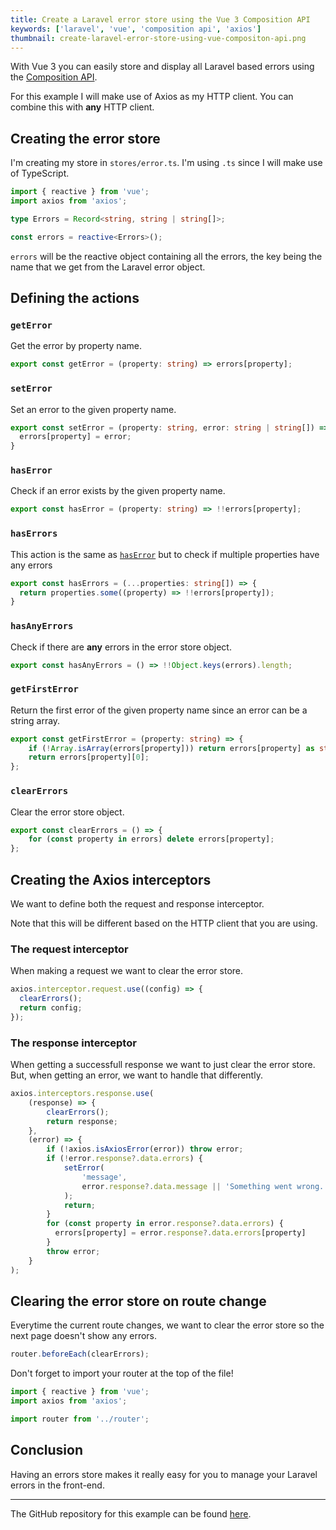 ```yaml
---
title: Create a Laravel error store using the Vue 3 Composition API
keywords: ['laravel', 'vue', 'composition api', 'axios']
thumbnail: create-laravel-error-store-using-vue-compositon-api.png
---
```


With Vue 3 you can easily store and display all Laravel based errors using the [Composition API](https://vuejs.org/guide/extras/composition-api-faq.html).

For this example I will make use of Axios as my HTTP client. You can combine this with **any** HTTP client.

## Creating the error store

I'm creating my store in `stores/error.ts`. I'm using `.ts` since I will make use of TypeScript.

```ts
import { reactive } from 'vue';
import axios from 'axios';

type Errors = Record<string, string | string[]>;

const errors = reactive<Errors>();
```

`errors` will be the reactive object containing all the errors, the key being the name that we get from the Laravel error object.

## Defining the actions

### `getError`

Get the error by property name.

```ts
export const getError = (property: string) => errors[property];
```

### `setError`

Set an error to the given property name.

```ts
export const setError = (property: string, error: string | string[]) => {
  errors[property] = error;
}
```

### `hasError`

Check if an error exists by the given property name.

```ts
export const hasError = (property: string) => !!errors[property];
```

### `hasErrors`

This action is the same as [`hasError`](#haserror) but to check if multiple properties have any errors

```ts
export const hasErrors = (...properties: string[]) => {
  return properties.some((property) => !!errors[property]);
}
```

### `hasAnyErrors`

Check if there are **any** errors in the error store object.

```ts
export const hasAnyErrors = () => !!Object.keys(errors).length;
```

### `getFirstError`

Return the first error of the given property name since an error can be a string array.

```ts
export const getFirstError = (property: string) => {
    if (!Array.isArray(errors[property])) return errors[property] as string;
    return errors[property][0];
};
```

### `clearErrors`

Clear the error store object.

```ts
export const clearErrors = () => {
    for (const property in errors) delete errors[property];
};
```

## Creating the Axios interceptors

We want to define both the request and response interceptor.

Note that this will be different based on the HTTP client that you are using.

### The request interceptor

When making a request we want to clear the error store.

```ts
axios.interceptor.request.use((config) => {
  clearErrors();
  return config;
});
```

### The response interceptor

When getting a successfull response we want to just clear the error store. But, when getting an error, we want to handle that differently.

```ts
axios.interceptors.response.use(
    (response) => {
        clearErrors();
        return response;
    },
    (error) => {
        if (!axios.isAxiosError(error)) throw error;
        if (!error.response?.data.errors) {
            setError(
                'message',
                error.response?.data.message || 'Something went wrong.'
            );
            return;
        }
        for (const property in error.response?.data.errors) {
          errors[property] = error.response?.data.errors[property]
        }
        throw error;
    }
);
```

## Clearing the error store on route change

Everytime the current route changes, we want to clear the error store so the next page doesn't show any errors.

```ts
router.beforeEach(clearErrors);
```

Don't forget to import your router at the top of the file!

```ts
import { reactive } from 'vue';
import axios from 'axios';

import router from '../router';
```

## Conclusion

Having an errors store makes it really easy for you to manage your Laravel errors in the front-end.

---

The GitHub repository for this example can be found [here](https://github.com/NukeJS/laravel-error-store-composition-api).